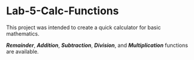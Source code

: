 # Lab-5-Calc-Functions

This project was intended to create a quick calculator for basic mathematics.

***Remainder***, ***Addition***, ***Subtraction***, ***Division***, and ***Multiplication*** functions are available.